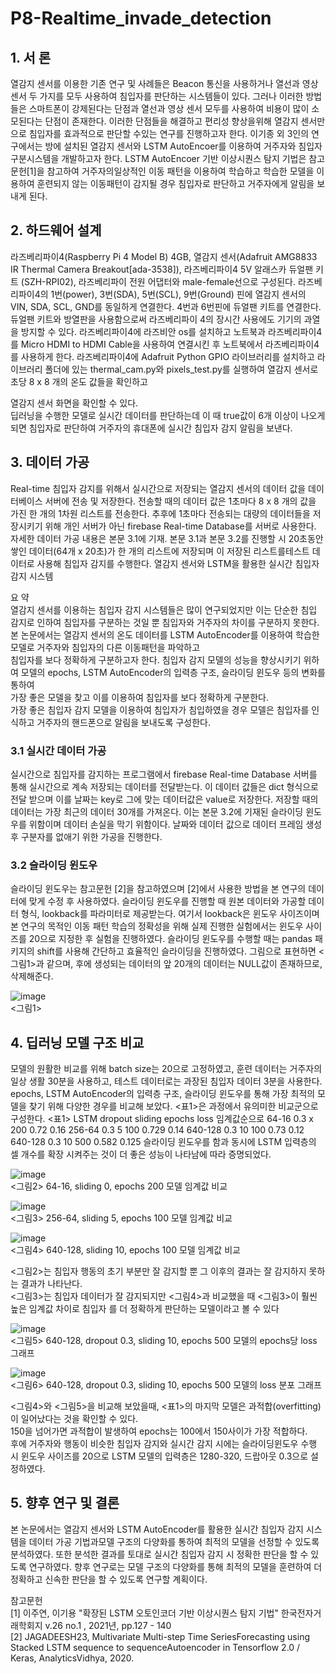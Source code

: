 # P8-Realtime_invade_detection
<h2>1. 서 론</h2>  
 열감지 센서를 이용한 기존 연구 및 사례들은 Beacon 통신을 사용하거나 열선과 영상 센서 두 가지를 모두 사용하여 침입자를 판단하는 시스템들이 있다.   
 그러나 이러한 방법들은 스마트폰이 강제된다는 단점과 열선과 영상 센서 모두를 사용하여 비용이 많이 소모된다는 단점이 존재한다.   
 이러한 단점들을 해결하고 편리성 향상을위해 열감지 센서만으로 침입자를 효과적으로 판단할 수있는 연구를 진행하고자 한다.   
 이기종 외 3인의 연구에서는 방에 설치된 열감지 센서와 LSTM AutoEncoer를 이용하여 거주자와 침입자 구분시스템을 개발하고자 한다.   
 LSTM AutoEncoer 기반 이상시퀀스 탐지 기법은 참고 문헌[1]을 참고하여 거주자의일상적인 이동 패턴을 이용하여 학습하고 학습한 모델을  
 이용하여 훈련되지 않는 이동패턴이 감지될 경우 침입자로 판단하고 거주자에게 알림을 보내게 된다.  
 
 
<h2>2. 하드웨어 설계</h2>  
 라즈베리파이4(Raspberry Pi 4 Model B) 4GB, 열감지 센서(Adafruit AMG8833 IR Thermal Camera Breakout[ada-3538]), 라즈베리파이4 5V 알래스카 듀얼팬 키트  
 (SZH-RPI02), 라즈베리파이 전원 어댑터와 male-female선으로 구성된다.  
 라즈베리파이4의 1번(power), 3번(SDA), 5번(SCL), 9번(Ground) 핀에 열감지 센서의 VIN, SDA, SCL, GND를 동일하게 연결한다.   
 4번과 6번핀에 듀얼팬 키트를 연결한다. 듀얼팬 키트와 방열판을 사용함으로써 라즈베리파이 4의 장시간 사용에도 기기의 과열을 방지할 수 있다.  
 라즈베리파이4에 라즈비안 os를 설치하고 노트북과 라즈베리파이4를 Micro HDMI to HDMI Cable을 사용하여 연결시킨 후 노트북에서 라즈베리파이4를 사용하게 한다.  
 라즈베리파이4에 Adafruit Python GPIO 라이브러리를 설치하고 라이브러리 폴더에 있는 thermal_cam.py와 pixels_test.py를 실행하여 열감지 센서로 초당 8 x 8 개의 온도 값들을 확인하고   
 
 열감지 센서 화면을 확인할 수 있다.   
 딥러닝을 수행한 모델로 실시간 데이터를 판단하는데 이 때 true값이 6개 이상이 나오게 되면 침입자로 판단하여 거주자의 휴대폰에 실시간 침입자 감지 알림을 보낸다.  
<h2>3. 데이터 가공</h2>  
 Real-time 침입자 감지를 위해서 실시간으로 저장되는 열감지 센서의 데이터 값을 데이터베이스 서버에 전송 및 저장한다.   
 전송할 때의 데이터 값은 1초마다 8 x 8 개의 값을 가진 한 개의 1차원 리스트를 전송한다. 추후에 1초마다 전송되는 대량의 데이터들을 저장시키기 위해 개인 서버가 아닌   
 firebase Real-time Database를 서버로 사용한다.  
 자세한 데이터 가공 내용은 본문 3.1에 기재. 본문 3.1과 본문 3.2를 진행할 시 20초동안 쌓인 데이터(64개 x 20초)가 한 개의 리스트에 저장되며 이 저장된 리스트를테스트 데이터로 사용해 침입자 감지를 수행한다.  
 열감지 센서와 LSTM을 활용한 실시간 침입자 감지 시스템  
   
요 약  
 열감지 센서를 이용하는 침입자 감지 시스템들은 많이 연구되었지만 이는 단순한 침입 감지로 인하여 침입자를 구분하는 것일 뿐 침입자와 거주자의 차이를 구분하지 못한다.   
 본 논문에서는 열감지 센서의 온도 데이터를 LSTM AutoEncoder를 이용하여 학습한 모델로 거주자와 침입자의 다른 이동패턴을 파악하고  
 침입자를 보다 정확하게 구분하고자 한다. 침입자 감지 모델의 성능을 향상시키기 위하여 모델의 epochs, LSTM AutoEncoder의 입력층 구조, 슬라이딩 윈도우 등의 변화를 통하여   
 가장 좋은 모델을 찾고 이를 이용하여 침입자를 보다 정확하게 구분한다.  
 가장 좋은 침입자 감지 모델을 이용하여 침입자가 침입하였을 경우 모델은 침입자를 인식하고 거주자의 핸드폰으로 알림을 보내도록 구성한다.  
   
<h3>3.1 실시간 데이터 가공</h3>  
 실시간으로 침입자를 감지하는 프로그램에서 firebase Real-time Database 서버를 통해 실시간으로 계속 저장되는 데이터를 전달받는다.   
 이 데이터 값들은 dict 형식으로 전달 받으며 이를 날짜는 key로 그에 맞는 데이터값은 value로 저장한다.   
 저장할 때의 데이터는 가장 최근의 데이터 30개를 가져온다.   
 이는 본문 3.2에 기재된 슬라이딩 윈도우를 위함이며 데이터 손실을 막기 위함이다.  
 날짜와 데이터 값으로 데이터 프레임 생성 후 구분자를 없애기 위한 가공을 진행한다.    
     
<h3>3.2 슬라이딩 윈도우</h3>  
 슬라이딩 윈도우는 참고문헌 [2]을 참고하였으며 [2]에서 사용한 방법을 본 연구의 데이터에 맞게 수정 후 사용하였다.   
 슬라이딩 윈도우를 진행할 때 원본 데이터와 가공할 데이터 형식, lookback를 파라미터로 제공받는다.   
 여기서 lookback은 윈도우 사이즈이며 본 연구의 목적인 이동 패턴 학습의 정확성을 위해 실제 진행한 실험에서는 윈도우 사이즈를 20으로 지정한 후 실험을 진행하였다.   
 슬라이딩 윈도우를 수행할 때는 pandas 패키지의 shift를 사용해 간단하고 효율적인 슬라이딩을 진행하였다.   
 그림으로 표현하면 <그림1>과 같으며, 후에 생성되는 데이터의 앞 20개의 데이터는 NULL값이 존재하므로, 삭제해준다.  
   
   ![image](https://user-images.githubusercontent.com/52438368/123590658-e4444100-d825-11eb-86bb-882aaaa0ac9c.png)  
<그림1>  
<h2>4. 딥러닝 모델 구조 비교</h2>  
 모델의 원활한 비교를 위해 batch size는 20으로 고정하였고, 훈련 데이터는 거주자의 일상 생활 30분을 사용하고, 테스트 데이터로는 과장된 침입자 데이터 3분을 사용한다.  
 epochs, LSTM AutoEncoder의 입력층 구조, 슬라이딩 윈도우를 통해 가장 최적의 모델을 찾기 위해 다양한 경우를 비교해 보았다.  
 <표1>은 과정에서 유의미한 비교군으로 구성한다.  
 <표1>  
 LSTM dropout sliding epochs loss 임계값순으로  
 64-16 0.3 x 200 0.72 0.16  
 256-64 0.3 5 100 0.729 0.14  
 640-128 0.3 10 100 0.73 0.12  
 640-128 0.3 10 500 0.582 0.125  
 슬라이딩 윈도우를 함과 동시에 LSTM 입력층의 셀 개수를 확장 시켜주는 것이 더 좋은 성능이 나타남에 따라 증명되었다.  
   
 ![image](https://user-images.githubusercontent.com/52438368/123590672-e73f3180-d825-11eb-901e-9b6c7f4842cf.png)  
 <그림2> 64-16, sliding 0, epochs 200 모델 임계값 비교  
   
     
 ![image](https://user-images.githubusercontent.com/52438368/123590673-e8705e80-d825-11eb-91ef-601537f95bbe.png)  
 <그림3> 256-64, sliding 5, epochs 100 모델 임계값 비교  
   
     
 ![image](https://user-images.githubusercontent.com/52438368/123590676-ea3a2200-d825-11eb-8cbd-e2ce20f29793.png)  
 <그림4> 640-128, sliding 10, epochs 100 모델 임계값 비교  
   
     
   
 <그림2>는 침입자 행동의 초기 부분만 잘 감지할 뿐 그 이후의 결과는 잘 감지하지 못하는 결과가 나타난다.  
 <그림3>는 침입자 데이터가 잘 감지되지만 <그림4>과 비교했을 때 <그림3>이 훨씬 높은 임계값 차이로 침입자 를 더 정확하게 판단하는 모델이라고 볼 수 있다  
   
     
 ![image](https://user-images.githubusercontent.com/52438368/123590682-eb6b4f00-d825-11eb-810a-dac4b03dce5e.png)  
 <그림5> 640-128, dropout 0.3, sliding 10, epochs 500 모델의 epochs당 loss 그래프  
  
    
  
  ![image](https://user-images.githubusercontent.com/52438368/123590871-3f763380-d826-11eb-99f1-ac4e5c9eb698.png)  
 <그림6> 640-128, dropout 0.3, sliding 10, epochs 500 모델의 loss 분포 그래프  
   
     
  
 <그림4>와 <그림5>을 비교해 보았을때, <표1>의 마지막 모델은 과적합(overfitting)이 일어났다는 것을 확인할 수 있다.   
 150을 넘어가면 과적합이 발생하여 epochs는 100에서 150사이가 가장 적합하다.  
 후에 거주자와 행동이 비슷한 침입자 감지와 실시간 감지 시에는 슬라이딩윈도우 수행 시 윈도우 사이즈를 20으로 LSTM 모델의 입력층은 1280-320, 드랍아웃 0.3으로 설정하였다.  
<h2>5. 향후 연구 및 결론</h2>  
 본 논문에서는 열감지 센서와 LSTM AutoEncoder를 활용한 실시간 침입자 감지 시스템을 데이터 가공 기법과모델 구조의 다양화를 통하여 최적의 모델을 선정할 수 있도록 분석하였다.   
 또한 분석한 결과를 토대로 실시간 침입자 감지 시 정확한 판단을 할 수 있도록 연구하였다.   
 향후 연구로는 모델 구조의 다양화를 통해 최적의 모델을 훈련하여 더 정확하고 신속한 판단을 할 수 있도록 연구할 계획이다.   
   
   
 참고문헌  
 [1] 이주연, 이기용 "확장된 LSTM 오토인코더 기반 이상시퀀스 탐지 기법" 한국전자거래학회지 v.26 no.1 , 2021년, pp.127 - 140  
 [2] JAGADEESH23, Multivariate Multi-step Time SeriesForecasting using Stacked LSTM sequence to sequenceAutoencoder in Tensorflow 2.0 / Keras, AnalyticsVidhya, 2020.  


